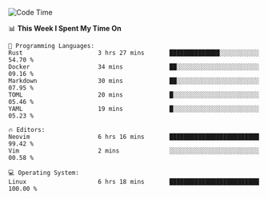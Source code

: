 <!-- [![Top Langs](https://github-readme-stats.vercel.app/api/top-langs/?username=gagahsyuja&theme=dracula&hide_border=true&border_radius=7)](https://github.com/anuraghazra/github-readme-stats) -->

<!--START_SECTION:waka-->
![Code Time](http://img.shields.io/badge/Code%20Time-939%20hrs%2055%20mins-blue)

📊 **This Week I Spent My Time On** 

```text
💬 Programming Languages: 
Rust                     3 hrs 27 mins       ██████████████░░░░░░░░░░░   54.70 % 
Docker                   34 mins             ██░░░░░░░░░░░░░░░░░░░░░░░   09.16 % 
Markdown                 30 mins             ██░░░░░░░░░░░░░░░░░░░░░░░   07.95 % 
TOML                     20 mins             █░░░░░░░░░░░░░░░░░░░░░░░░   05.46 % 
YAML                     19 mins             █░░░░░░░░░░░░░░░░░░░░░░░░   05.23 % 

🔥 Editors: 
Neovim                   6 hrs 16 mins       █████████████████████████   99.42 % 
Vim                      2 mins              ░░░░░░░░░░░░░░░░░░░░░░░░░   00.58 % 

💻 Operating System: 
Linux                    6 hrs 18 mins       █████████████████████████   100.00 % 
```


<!--END_SECTION:waka-->
